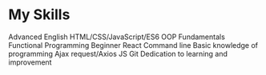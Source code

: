 # My Skills
Advanced English
HTML/CSS/JavaScript/ES6
OOP Fundamentals
Functional Programming
Beginner React
Command line
Basic knowledge of programming
Ajax request/Axios JS
Git
Dedication to learning and improvement

